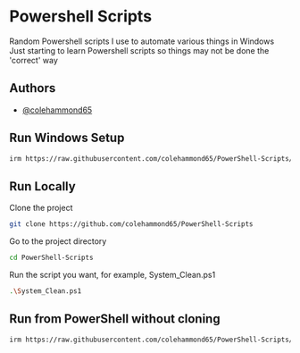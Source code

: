 # Powershell Scripts  

Random Powershell scripts I use to automate various things in Windows
Just starting to learn Powershell scripts so things may not be done the 'correct' way

## Authors

- [@colehammond65](https://www.github.com/colehammond65)


## Run Windows Setup

```bash
irm https://raw.githubusercontent.com/colehammond65/PowerShell-Scripts/main/Windows%20Setup/Master.ps1 | iex
```

## Run Locally

Clone the project

```bash
git clone https://github.com/colehammond65/PowerShell-Scripts
```

Go to the project directory

```bash
cd PowerShell-Scripts
```

Run the script you want, for example, System_Clean.ps1

```bash
.\System_Clean.ps1
```

## Run from PowerShell without cloning

```bash
irm https://raw.githubusercontent.com/colehammond65/PowerShell-Scripts/main/System_Clean.ps1 | iex
```
